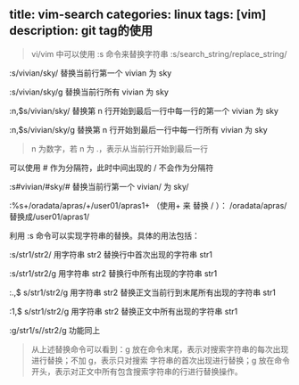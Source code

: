 title: vim-search
categories: linux
tags: [vim]
description: git tag的使用
---


>  vi/vim 中可以使用 :s 命令来替换字符串 :s/search_string/replace_string/

<!--more-->

:s/vivian/sky/ 替换当前行第一个 vivian 为 sky

:s/vivian/sky/g 替换当前行所有 vivian 为 sky

:n,$s/vivian/sky/ 替换第 n 行开始到最后一行中每一行的第一个 vivian 为 sky

:n,$s/vivian/sky/g 替换第 n 行开始到最后一行中每一行所有 vivian 为 sky

> n 为数字，若 n 为 .，表示从当前行开始到最后一行

可以使用 # 作为分隔符，此时中间出现的 / 不会作为分隔符

:s#vivian/#sky/# 替换当前行第一个 vivian/ 为 sky/

:%s+/oradata/apras/+/user01/apras1+ （使用+ 来 替换 / ）： /oradata/apras/替换成/user01/apras1/


利用 :s 命令可以实现字符串的替换。具体的用法包括：

:s/str1/str2/ 用字符串 str2 替换行中首次出现的字符串 str1

:s/str1/str2/g 用字符串 str2 替换行中所有出现的字符串 str1

:.,$ s/str1/str2/g 用字符串 str2 替换正文当前行到末尾所有出现的字符串 str1

:1,$ s/str1/str2/g 用字符串 str2 替换正文中所有出现的字符串 str1

:g/str1/s//str2/g 功能同上

> 从上述替换命令可以看到：g 放在命令末尾，表示对搜索字符串的每次出现进行替换；不加 g，表示只对搜索
> 字符串的首次出现进行替换；g 放在命令开头，表示对正文中所有包含搜索字符串的行进行替换操作。

